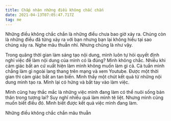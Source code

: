 ```yaml
---
title: Chấp nhận những điều không chắc chắn
date: 2021-04-13T07:05:47.717Z
tag: me
---
```

Những điều không chắc chắn là những điều chưa bao giờ xảy ra. Chúng còn là những điều đã từng xảy ra với bạn nhưng bạn lại không hiểu tại sao chúng xảy ra. Nghe mâu thuẫn nhỉ. Nhưng chúng là như vậy.

Trong quãng thời gian làm sáng tạo nội dung, mình luôn tự hỏi quyết định nghỉ việc để làm nội dung của mình có là đúng? Mình không chắc. Nhiều khi cảm giác bất an cứ xuất hiện làm mình không muốn làm gì cả. Cả tuần mình chẳng làm gì ngoài lang thang trên mạng và xem Youtube. Được một thời gian thì cảm giác bất an tan biến. Mình thấy một chút kết quả từ những nội dung mình tạo ra. Mình lại có hứng và bắt tay vào làm việc.

Mình cũng hay thắc mắc là những việc mình đang làm có thể nuôi sống bản thân trong tương lai? Suy nghĩ nhiều quá làm mình tê liệt. Nhưng mình cũng muốn biết điều đó. Mình biết được kết quả việc mình đang làm.

Những điều không chắc chắn mâu thuẫn